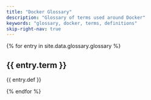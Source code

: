 ```yaml
---
title: "Docker Glossary"
description: "Glossary of terms used around Docker"
keywords: "glossary, docker, terms, definitions"
skip-right-nav: true
---
```

{% for entry in site.data.glossary.glossary %}
## {{ entry.term }}

{{ entry.def }}

<span id="related-{{ forloop.index }}" style="display:none" class="relatedGlossary">{{ entry.term }}</span>
{% endfor %}

